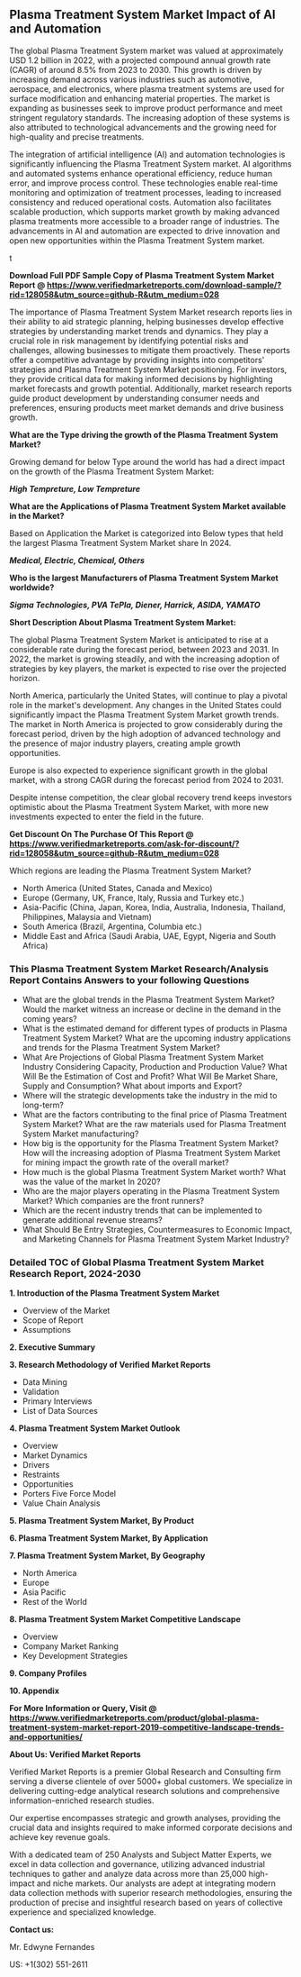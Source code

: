 <h2>Plasma Treatment System Market Impact of AI and Automation</h2><p>The global Plasma Treatment System market was valued at approximately USD 1.2 billion in 2022, with a projected compound annual growth rate (CAGR) of around 8.5% from 2023 to 2030. This growth is driven by increasing demand across various industries such as automotive, aerospace, and electronics, where plasma treatment systems are used for surface modification and enhancing material properties. The market is expanding as businesses seek to improve product performance and meet stringent regulatory standards. The increasing adoption of these systems is also attributed to technological advancements and the growing need for high-quality and precise treatments.</p><p>The integration of artificial intelligence (AI) and automation technologies is significantly influencing the Plasma Treatment System market. AI algorithms and automated systems enhance operational efficiency, reduce human error, and improve process control. These technologies enable real-time monitoring and optimization of treatment processes, leading to increased consistency and reduced operational costs. Automation also facilitates scalable production, which supports market growth by making advanced plasma treatments more accessible to a broader range of industries. The advancements in AI and automation are expected to drive innovation and open new opportunities within the Plasma Treatment System market.</p>t</p><p id="" class=""><strong>Download Full PDF Sample Copy of Plasma Treatment System Market Report @ <a href="https://www.verifiedmarketreports.com/download-sample/?rid=128058&utm_source=github-R&utm_medium=028" target="_blank">https://www.verifiedmarketreports.com/download-sample/?rid=128058&utm_source=github-R&utm_medium=028</a></strong></p><p>The importance of&nbsp;Plasma Treatment System Market research reports lies in their ability to aid strategic planning, helping businesses develop effective strategies by understanding market trends and dynamics. They play a crucial role in risk management by identifying potential risks and challenges, allowing businesses to mitigate them proactively. These reports offer a competitive advantage by providing insights into competitors' strategies and Plasma Treatment System Market positioning. For investors, they provide critical data for making informed decisions by highlighting market forecasts and growth potential. Additionally, market research reports guide product development by understanding consumer needs and preferences, ensuring products meet market demands and drive business growth.</p><p><strong>What are the&nbsp;Type driving the growth of the Plasma Treatment System Market?</strong></p><p id="" class="">Growing demand for below Type around the world has had a direct impact on the growth of the Plasma Treatment System Market:</p><em><strong>High Tempreture, Low Tempreture</strong></em></p><strong>What are the&nbsp;Applications&nbsp;of Plasma Treatment System Market available in the Market?</strong></p><p id="" class="">Based on Application the Market is categorized into Below types that held the largest Plasma Treatment System Market share In 2024.</p><em><strong>Medical, Electric, Chemical, Others</strong></em></p><strong>Who is the largest Manufacturers of Plasma Treatment System Market worldwide?</strong></p><p><em><strong>Sigma Technologies, PVA TePla, Diener, Harrick, ASIDA, YAMATO</strong></em></p><p id="" class=""><strong>Short Description About Plasma Treatment System Market:</strong></p><p>The global Plasma Treatment System Market is anticipated to rise at a considerable rate during the forecast period, between 2023 and 2031. In 2022, the market is growing steadily, and with the increasing adoption of strategies by key players, the market is expected to rise over the projected horizon.</p><p>North America, particularly the United States, will continue to play a pivotal role in the market's development. Any changes in the United States could significantly impact the Plasma Treatment System Market growth trends. The market in North America is projected to grow considerably during the forecast period, driven by the high adoption of advanced technology and the presence of major industry players, creating ample growth opportunities.</p><p>Europe is also expected to experience significant growth in the global market, with a strong CAGR during the forecast period from 2024 to 2031.</p><p>Despite intense competition, the clear global recovery trend keeps investors optimistic about the Plasma Treatment System Market, with more new investments expected to enter the field in the future.</p><p id="" class=""><strong>Get Discount On The Purchase Of This Report @ <a href="https://www.verifiedmarketreports.com/ask-for-discount/?rid=128058&utm_source=github-R&utm_medium=028" target="_blank">https://www.verifiedmarketreports.com/ask-for-discount/?rid=128058&utm_source=github-R&utm_medium=028</a></strong></p>Which regions are leading the Plasma Treatment System Market?</p><ul><li>North America (United States, Canada and Mexico)</li><li>Europe (Germany, UK, France, Italy, Russia and Turkey etc.)</li><li>Asia-Pacific (China, Japan, Korea, India, Australia, Indonesia, Thailand, Philippines, Malaysia and Vietnam)</li><li>South America (Brazil, Argentina, Columbia etc.)</li><li>Middle East and Africa (Saudi Arabia, UAE, Egypt, Nigeria and South Africa)</li></ul><h3 id="" class="">This Plasma Treatment System Market Research/Analysis Report Contains Answers to your following Questions</h3><ul><li>What are the global trends in the Plasma Treatment System Market? Would the market witness an increase or decline in the demand in the coming years?</li><li>What is the estimated demand for different types of products in Plasma Treatment System Market? What are the upcoming industry applications and trends for the Plasma Treatment System Market?</li><li>What Are Projections of Global Plasma Treatment System Market Industry Considering Capacity, Production and Production Value? What Will Be the Estimation of Cost and Profit? What Will Be Market Share, Supply and Consumption? What about imports and Export?</li><li>Where will the strategic developments take the industry in the mid to long-term?</li><li>What are the factors contributing to the final price of Plasma Treatment System Market? What are the raw materials used for Plasma Treatment System Market manufacturing?</li><li>How big is the opportunity for the Plasma Treatment System Market? How will the increasing adoption of Plasma Treatment System Market for mining impact the growth rate of the overall market?</li><li>How much is the global Plasma Treatment System Market worth? What was the value of the market In 2020?</li><li>Who are the major players operating in the Plasma Treatment System Market? Which companies are the front runners?</li><li>Which are the recent industry trends that can be implemented to generate additional revenue streams?</li><li>What Should Be Entry Strategies, Countermeasures to Economic Impact, and Marketing Channels for Plasma Treatment System Market Industry?</li></ul><h3 id="" class="">Detailed TOC of Global Plasma Treatment System Market Research Report, 2024-2030</h3><p id="" class=""><strong>1. Introduction of the Plasma Treatment System Market</strong></p><ul><li>Overview of the Market</li><li>Scope of Report</li><li>Assumptions</li></ul><p id="" class=""><strong>2. Executive Summary</strong></p><p id="" class=""><strong>3. Research Methodology of Verified Market Reports</strong></p><ul><li>Data Mining</li><li>Validation</li><li>Primary Interviews</li><li>List of Data Sources</li></ul><p id="" class=""><strong>4. Plasma Treatment System Market Outlook</strong></p><ul><li>Overview</li><li>Market Dynamics</li><li>Drivers</li><li>Restraints</li><li>Opportunities</li><li>Porters Five Force Model</li><li>Value Chain Analysis</li></ul><p id="" class=""><strong>5. Plasma Treatment System Market, By Product</strong></p><p id="" class=""><strong>6. Plasma Treatment System Market, By Application</strong></p><p id="" class=""><strong>7. Plasma Treatment System Market, By Geography</strong></p><ul><li>North America</li><li>Europe</li><li>Asia Pacific</li><li>Rest of the World</li></ul><p id="" class=""><strong>8. Plasma Treatment System Market Competitive Landscape</strong></p><ul><li>Overview</li><li>Company Market Ranking</li><li>Key Development Strategies</li></ul><p id="" class=""><strong>9. Company Profiles</strong></p><p id="" class=""><strong>10. Appendix</strong></p><p id="" class=""><strong>For More Information or Query, Visit @ <a href="https://www.verifiedmarketreports.com/product/global-plasma-treatment-system-market-report-2019-competitive-landscape-trends-and-opportunities/" target="_blank">https://www.verifiedmarketreports.com/product/global-plasma-treatment-system-market-report-2019-competitive-landscape-trends-and-opportunities/</a></strong></p><p id="" class=""><strong>About Us: Verified Market Reports</strong></p><p id="" class="">Verified Market Reports is a premier Global Research and Consulting firm serving a diverse clientele of over 5000+ global customers. We specialize in delivering cutting-edge analytical research solutions and comprehensive information-enriched research studies.</p><p id="" class="">Our expertise encompasses strategic and growth analyses, providing the crucial data and insights required to make informed corporate decisions and achieve key revenue goals.</p><p id="" class="">With a dedicated team of 250 Analysts and Subject Matter Experts, we excel in data collection and governance, utilizing advanced industrial techniques to gather and analyze data across more than 25,000 high-impact and niche markets. Our analysts are adept at integrating modern data collection methods with superior research methodologies, ensuring the production of precise and insightful research based on years of collective experience and specialized knowledge.</p><p id="" class=""><strong>Contact us:</strong></p><p id="" class="">Mr. Edwyne Fernandes</p><p id="" class="">US: +1(302) 551-2611</p>